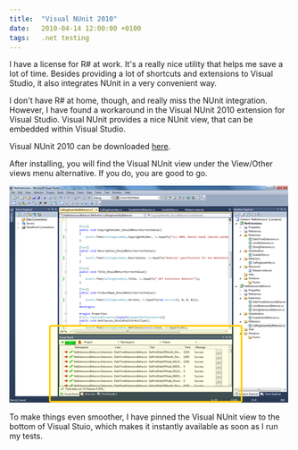 ```yaml
---
title:	"Visual NUnit 2010"
date:	2010-04-14 12:00:00 +0100
tags: 	.net testing
---
```


I have a license for R# at work. It's a really nice utility that helps me save a
lot of time. Besides providing a lot of shortcuts and extensions to Visual Studio,
it also integrates NUnit in a very convenient way.

I don't have R# at home, though, and really miss the NUnit integration. However,
I have found a workaround in the Visual NUnit 2010 extension for Visual Studio.
Visual NUnit provides a nice NUnit view, that can be embedded within Visual Studio.

Visual NUnit 2010 can be downloaded [here](http://visualstudiogallery.msdn.microsoft.com/en-us/c8164c71-0836-4471-80ce-633383031099).

After installing, you will find the Visual NUnit view under the View/Other views
menu alternative. If you do, you are good to go.

![Visual NUnit](/assets/blog/2010/04-14.png)

To make things even smoother, I have pinned the Visual NUnit view to the bottom
of Visual Stuio, which makes it instantly available as soon as I run my tests.